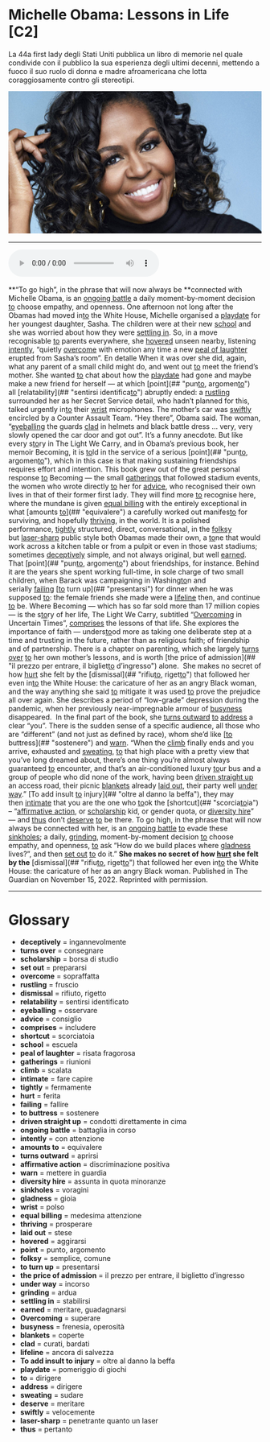# Michelle Obama: Lessons in Life   [C2]

La 44a first lady degli Stati Uniti pubblica un libro di memorie nel quale condivide con il pubblico la sua esperienza degli ultimi decenni, mettendo a fuoco il suo ruolo di donna e madre afroamericana che lotta coraggiosamente contro gli stereotipi.

![](Michelle%20Obama%20Lessons%20in%20Life.jpg)

--------------

<div>
<audio controls autoplay>
    <source src="https://raw.githubusercontent.com/dartie/knowledge-base/main/English/SpeakUp/2023-01/Michelle%20Obama%20Lessons%20in%20Life.mp3" type="audio/mpeg">
</audio>
</div>


**“To go high”, in the phrase that will now always be **connected with Michelle Obama, is an [ongoing battle](## "battaglia in corso") a daily moment-by-moment decision [to](## "dirigere") choose empathy, and openness.
One afternoon not long after the Obamas had moved in[to](## "dirigere") the White House, Michelle organised a [playdate](## "pomeriggio di giochi") for her youngest daughter, Sasha. The children were at their new [school](## "escuela") and she was worried about how they were [settling in](## "stabilirsi"). So, in a move recognisable [to](## "dirigere") parents everywhere, she [hovered](## "aggirarsi") unseen nearby, listening [intently](## "con attenzione"), “quietly [overcome](## "sopraffatta") with emotion any time a new [peal of laughter](## "risata fragorosa") erupted from Sasha’s room”.
En detalle When it was over she did, again, what any parent of a small child might do, and went out [to](## "dirigere") meet the friend’s mother. She wanted [to](## "dirigere") chat about how the [playdate](## "pomeriggio di giochi") had gone and maybe make a new friend for herself — at which [point](## "pun[to](## "dirigere"), argomen[to](## "dirigere")") all [relatability](## "sentirsi identifica[to](## "dirigere")") abruptly ended: a [rustling](## "fruscio") surrounded her as her Secret Service detail, who hadn’t planned for this, talked urgently in[to](## "dirigere") their [wrist](## "polso") microphones. The mother’s car was [swiftly](## "velocemente") encircled by a Counter Assault Team. “Hey there”, Obama said. The woman, “[eyeballing](## "osservare") the guards [clad](## "curati, bardati") in helmets and black battle dress … very, very slowly opened the car door and got out”.
It’s a funny anecdote. But like every s[to](## "dirigere")ry in The Light We Carry, and in Obama’s previous book, her memoir Becoming, it is [to](## "dirigere")ld in the service of a serious [point](## "pun[to](## "dirigere"), argomen[to](## "dirigere")"), which in this case is that making sustaining friendships requires effort and intention. This book grew out of the great personal response [to](## "dirigere") Becoming — the small [gatherings](## "riunioni") that followed stadium events, the women who wrote directly [to](## "dirigere") her for [advice](## "consiglio"), who recognised their own lives in that of their former first lady. They will find more [to](## "dirigere") recognise here, where the mundane is given [equal billing](## "medesima attenzione") with the entirely exceptional in what [amounts [to](## "dirigere")](## "equivalere") a carefully worked out manifes[to](## "dirigere") for surviving, and hopefully [thriving](## "prosperare"), in the world.
It is a polished performance, [tightly](## "fermamente") structured, direct, conversational, in the [folksy](## "semplice, comune") but [laser-sharp](## "penetrante quanto un laser") public style both Obamas made their own, a [to](## "dirigere")ne that would work across a kitchen table or from a pulpit or even in those vast stadiums; sometimes [deceptively](## "ingannevolmente") simple, and not always original, but well [earned](## "meritare, guadagnarsi"). That [point](## "pun[to](## "dirigere"), argomen[to](## "dirigere")") about friendships, for instance. Behind it are the years she spent working full-time, in sole charge of two small children, when Barack was campaigning in Washing[to](## "dirigere")n and serially [failing](## "fallire") [[to](## "dirigere") turn up](## "presentarsi") for dinner when he was supposed [to](## "dirigere"): the female friends she made were a [lifeline](## "ancora di salvezza") then, and continue [to](## "dirigere") be.
Where Becoming — which has so far sold more than 17 million copies — is the s[to](## "dirigere")ry of her life, The Light We Carry, subtitled “[Overcoming](## "superare") in Uncertain Times”, [comprises](## "includere") the lessons of that life. She explores the importance of faith — unders[to](## "dirigere")od more as taking one deliberate step at a time and trusting in the future, rather than as religious faith; of friendship and of partnership. There is a chapter on parenting, which she largely [turns over](## "consegnare") [to](## "dirigere") her own mother’s lessons, and is worth [the price of admission](## "il prezzo per entrare, il bigliet[to](## "dirigere") d’ingresso") alone. 
She makes no secret of how [hurt](## "ferita") she felt by the [dismissal](## "rifiu[to](## "dirigere"), riget[to](## "dirigere")") that followed her even in[to](## "dirigere") the White House: the caricature of her as an angry Black woman, and the way anything she said [to](## "dirigere") mitigate it was used [to](## "dirigere") prove the prejudice all over again.
She describes a period of “low-grade” depression during the pandemic, when her previously near-impregnable armour of [busyness](## "frenesia, operosità") disappeared. 
In the final part of the book, she [turns outward](## "aprirsi") [to](## "dirigere") [address](## "dirigere") a clear “you”. There is the sudden sense of a specific audience, all those who are “different” (and not just as defined by race), whom she’d like [[to](## "dirigere") buttress](## "sostenere") and [warn](## "mettere in guardia"). “When the [climb](## "scalata") finally ends and you arrive, exhausted and [sweating](## "sudare"), [to](## "dirigere") that high place with a pretty view that you’ve long dreamed about, there’s one thing you’re almost always guaranteed [to](## "dirigere") encounter, and that’s an air-conditioned luxury [to](## "dirigere")ur bus and a group of people who did none of the work, having been [driven straight up](## "condotti direttamente in cima") an access road, their picnic [blankets](## "coperte") already [laid out](## "stese"), their party well [under way](## "incorso").” [To add insult [to](## "dirigere") injury](## "oltre al danno la beffa"), they may then [intimate](## "fare capire") that you are the one who [to](## "dirigere")ok the [shortcut](## "scorcia[to](## "dirigere")ia") – “[affirmative action](## "discriminazione positiva"), or [scholarship](## "borsa di studio") kid, or gender quota, or [diversity hire](## "assunta in quota minoranze")” — and [thus](## "pertanto") don’t [deserve](## "meritare") [to](## "dirigere") be there. To go high, in the phrase that will now always be connected with her, is an [ongoing battle](## "battaglia in corso") [to](## "dirigere") evade these [sinkholes](## "voragini"); a daily, [grinding](## "ardua"), moment-by-moment decision [to](## "dirigere") choose empathy, and openness, [to](## "dirigere") ask “How do we build places where [gladness](## "gioia") lives?”, and then [set out](## "prepararsi") [to](## "dirigere") do it.”
**She makes no secret of how [hurt](## "ferita") she felt by the** [dismissal](## "rifiu[to](## "dirigere"), riget[to](## "dirigere")") that followed her even in[to](## "dirigere") the White House: the caricature of her as an angry Black woman.
Published in The Guardian on November 15, 2022. Reprinted with permission. 

--------------

<div style = "display:block; clear:both; page-break-after:always;"></div>

# Glossary
* **deceptively** = ingannevolmente
* **turns over** = consegnare
* **scholarship** = borsa di studio
* **set out** = prepararsi
* **overcome** = sopraffatta
* **rustling** = fruscio
* **dismissal** = rifiuto, rigetto
* **relatability** = sentirsi identificato
* **eyeballing** = osservare
* **advice** = consiglio
* **comprises** = includere
* **shortcut** = scorciatoia
* **school** = escuela
* **peal of laughter** = risata fragorosa
* **gatherings** = riunioni
* **climb** = scalata
* **intimate** = fare capire
* **tightly** = fermamente
* **hurt** = ferita
* **failing** = fallire
* **to buttress** = sostenere
* **driven straight up** = condotti direttamente in cima
* **ongoing battle** = battaglia in corso
* **intently** = con attenzione
* **amounts to** = equivalere
* **turns outward** = aprirsi
* **affirmative action** = discriminazione positiva
* **warn** = mettere in guardia
* **diversity hire** = assunta in quota minoranze
* **sinkholes** = voragini
* **gladness** = gioia
* **wrist** = polso
* **equal billing** = medesima attenzione
* **thriving** = prosperare
* **laid out** = stese
* **hovered** = aggirarsi
* **point** = punto, argomento
* **folksy** = semplice, comune
* **to turn up** = presentarsi
* **the price of admission** = il prezzo per entrare, il biglietto d’ingresso
* **under way** = incorso
* **grinding** = ardua
* **settling in** = stabilirsi
* **earned** = meritare, guadagnarsi
* **Overcoming** = superare
* **busyness** = frenesia, operosità
* **blankets** = coperte
* **clad** = curati, bardati
* **lifeline** = ancora di salvezza
* **To add insult to injury** = oltre al danno la beffa
* **playdate** = pomeriggio di giochi
* **to** = dirigere
* **address** = dirigere
* **sweating** = sudare
* **deserve** = meritare
* **swiftly** = velocemente
* **laser-sharp** = penetrante quanto un laser
* **thus** = pertanto
